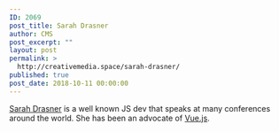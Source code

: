 ```yaml
---
ID: 2069
post_title: Sarah Drasner
author: CMS
post_excerpt: ""
layout: post
permalink: >
  http://creativemedia.space/sarah-drasner/
published: true
post_date: 2018-10-11 00:00:00
---
```

<a href="https://sarahdrasnerdesign.com/">Sarah Drasner</a> is a well known JS dev that speaks at many conferences around the world. She has been an advocate of <a href="https://vuejs.org/">Vue.js</a>.